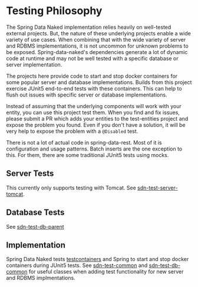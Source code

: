 # Testing Philosophy

The Spring Data Naked implementation relies heavily on well-tested external projects.  But, the nature of these underlying projects enable a wide variety of use cases.  When combining that with the wide variety of server and RDBMS implementations, it is not uncommon for unknown problems to be exposed.  Spring-data-naked's dependencies generate a lot of dynamic code at runtime and may not be well tested with a specific database or server implementation.

The projects here provide code to start and stop docker containers for some popular server and database implementations.  Builds from this project exercise JUnit5 end-to-end tests with these containers.  This can help to flush out issues with specific server or database implementations.  

Instead of assuming that the underlying components will work with your entity, you can use this project test them.  When you find and fix issues, please submit a PR which adds your entities to the test-entities project and expose the problem you found.  Even if you don't have a solution, it will be very help to expose the problem with a `@Disabled` test.

There is not a lot of actual code in spring-data-rest.  Most of it is configuration and usage patterns.  Batch inserts are the one exception to this.  For them, there are some traditional JUnit5 tests using mocks.

## Server Tests

This currently only supports testing with Tomcat.  See [sdn-test-server-tomcat](sdn-test-server-tomcat/).

## Database Tests

See [sdn-test-db-parent](sdn-test-db-parent/)

## Implementation

Spring Data Naked tests [testcontainers](https://www.testcontainers.org/) and Spring to start and stop docker containers during JUnit5 tests.  See [sdn-test-common](sdn-test-common/) and [sdn-test-db-common](sdn-test-db-parent/sdn-test-db-common/) for useful classes when adding test functionality for new server and RDBMS implmentations.
